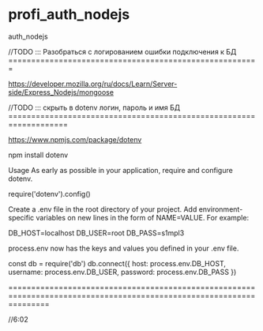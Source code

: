 # profi_auth_nodejs
auth_nodejs

//TODO ::: Разобраться с логированием ошибки подключения к БД =======================================================

https://developer.mozilla.org/ru/docs/Learn/Server-side/Express_Nodejs/mongoose

//TODO ::: скрыть в dotenv логин, пароль и имя БД ===================================================================

https://www.npmjs.com/package/dotenv

npm install dotenv

Usage
As early as possible in your application, require and configure dotenv.

require('dotenv').config()

Create a .env file in the root directory of your project. Add environment-specific variables on new lines in the form of NAME=VALUE. For example:

DB_HOST=localhost
DB_USER=root
DB_PASS=s1mpl3

process.env now has the keys and values you defined in your .env file.

const db = require('db')
db.connect({
  host: process.env.DB_HOST,
  username: process.env.DB_USER,
  password: process.env.DB_PASS
})

=====================================================================================================================





//6:02


